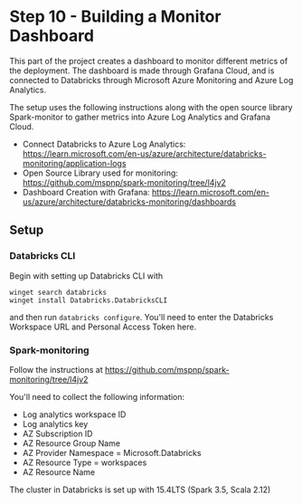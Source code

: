 # Step 10 - Building a Monitor Dashboard

This part of the project creates a dashboard to monitor different metrics of the deployment. The dashboard is made through Grafana Cloud, and is connected to Databricks through Microsoft Azure Monitoring and Azure Log Analytics. 

The setup uses the following instructions along with the open source library Spark-monitor to gather metrics into Azure Log Analytics and Grafana Cloud.
- Connect Databricks to Azure Log Analytics: https://learn.microsoft.com/en-us/azure/architecture/databricks-monitoring/application-logs
- Open Source Library used for monitoring: https://github.com/mspnp/spark-monitoring/tree/l4jv2
- Dashboard Creation with Grafana: https://learn.microsoft.com/en-us/azure/architecture/databricks-monitoring/dashboards

## Setup

### Databricks CLI
Begin with setting up Databricks CLI with 
```
winget search databricks
winget install Databricks.DatabricksCLI
```
and then run ```databricks configure```. You'll need to enter the Databricks Workspace URL and Personal Access Token here.

### Spark-monitoring
Follow the instructions at https://github.com/mspnp/spark-monitoring/tree/l4jv2

You'll need to collect the following information:
- Log analytics workspace ID
- Log analytics key
- AZ Subscription ID
- AZ Resource Group Name
- AZ Provider Namespace = Microsoft.Databricks
- AZ Resource Type = workspaces
- AZ Resource Name

The cluster in Databricks is set up with 15.4LTS (Spark 3.5, Scala 2.12) 
